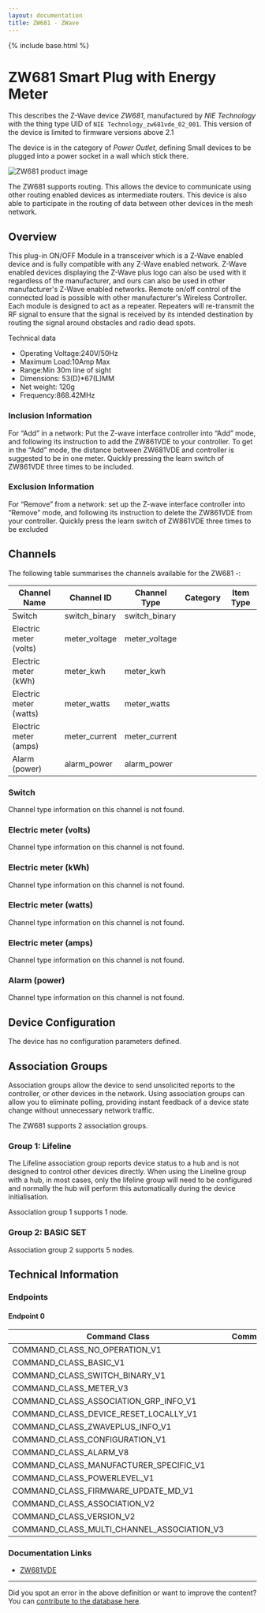 ```yaml
---
layout: documentation
title: ZW681 - ZWave
---
```


{% include base.html %}

# ZW681 Smart Plug with Energy Meter
This describes the Z-Wave device *ZW681*, manufactured by *NIE Technology* with the thing type UID of ```NIE Technology_zw681vde_02_001```.
This version of the device is limited to firmware versions above 2.1

The device is in the category of *Power Outlet*, defining Small devices to be plugged into a power socket in a wall which stick there.

![ZW681 product image](https://opensmarthouse.org/assets/zwave/attachments/1140/ZW681vde.jpg)


The ZW681 supports routing. This allows the device to communicate using other routing enabled devices as intermediate routers.  This device is also able to participate in the routing of data between other devices in the mesh network.

## Overview

This plug-in ON/OFF Module in a transceiver which is a Z-Wave enabled device and is fully compatible with any Z-Wave enabled network. Z-Wave enabled devices displaying the Z-Wave plus logo can also be used with it regardless of the manufacturer, and ours can also be used in other manufacturer's Z-Wave enabled networks. Remote on/off control of the connected load is possible with other manufacturer's Wireless Controller. Each module is designed to act as a repeater. Repeaters will re-transmit the RF signal to ensure that the signal is received by its intended destination by routing the signal around obstacles and radio dead spots.

Technical data

  * Operating Voltage:240V/50Hz
  * Maximum Load:10Amp Max
  * Range:Min 30m line of sight
  * Dimensions: 53(D)*67(L)MM
  * Net weight: 120g
  * Frequency:868.42MHz

### Inclusion Information

For “Add” in a network: Put the Z-wave interface controller into “Add” mode, and following its instruction to add the ZW861VDE to your controller. To get in the “Add” mode, the distance between ZW681VDE and controller is suggested to be in one meter. Quickly pressing the learn switch of ZW861VDE three times to be included.

### Exclusion Information

For “Remove” from a network: set up the Z-wave interface controller into “Remove” mode, and following its instruction to delete the ZW861VDE from your controller. Quickly press the learn switch of ZW861VDE three times to be excluded

## Channels

The following table summarises the channels available for the ZW681 -:

| Channel Name | Channel ID | Channel Type | Category | Item Type |
|--------------|------------|--------------|----------|-----------|
| Switch | switch_binary | switch_binary |  |  | 
| Electric meter (volts) | meter_voltage | meter_voltage |  |  | 
| Electric meter (kWh) | meter_kwh | meter_kwh |  |  | 
| Electric meter (watts) | meter_watts | meter_watts |  |  | 
| Electric meter (amps) | meter_current | meter_current |  |  | 
| Alarm (power) | alarm_power | alarm_power |  |  | 

### Switch
Channel type information on this channel is not found.

### Electric meter (volts)
Channel type information on this channel is not found.

### Electric meter (kWh)
Channel type information on this channel is not found.

### Electric meter (watts)
Channel type information on this channel is not found.

### Electric meter (amps)
Channel type information on this channel is not found.

### Alarm (power)
Channel type information on this channel is not found.



## Device Configuration

The device has no configuration parameters defined.

## Association Groups

Association groups allow the device to send unsolicited reports to the controller, or other devices in the network. Using association groups can allow you to eliminate polling, providing instant feedback of a device state change without unnecessary network traffic.

The ZW681 supports 2 association groups.

### Group 1: Lifeline

The Lifeline association group reports device status to a hub and is not designed to control other devices directly. When using the Lineline group with a hub, in most cases, only the lifeline group will need to be configured and normally the hub will perform this automatically during the device initialisation.

Association group 1 supports 1 node.

### Group 2: BASIC SET


Association group 2 supports 5 nodes.

## Technical Information

### Endpoints

#### Endpoint 0

| Command Class | Comment |
|---------------|---------|
| COMMAND_CLASS_NO_OPERATION_V1| |
| COMMAND_CLASS_BASIC_V1| |
| COMMAND_CLASS_SWITCH_BINARY_V1| |
| COMMAND_CLASS_METER_V3| |
| COMMAND_CLASS_ASSOCIATION_GRP_INFO_V1| |
| COMMAND_CLASS_DEVICE_RESET_LOCALLY_V1| |
| COMMAND_CLASS_ZWAVEPLUS_INFO_V1| |
| COMMAND_CLASS_CONFIGURATION_V1| |
| COMMAND_CLASS_ALARM_V8| |
| COMMAND_CLASS_MANUFACTURER_SPECIFIC_V1| |
| COMMAND_CLASS_POWERLEVEL_V1| |
| COMMAND_CLASS_FIRMWARE_UPDATE_MD_V1| |
| COMMAND_CLASS_ASSOCIATION_V2| |
| COMMAND_CLASS_VERSION_V2| |
| COMMAND_CLASS_MULTI_CHANNEL_ASSOCIATION_V3| |

### Documentation Links

* [ZW681VDE](https://www.opensmarthouse.org/zwavedatabase/1140/ZW681VDE-A5.pdf)

---

Did you spot an error in the above definition or want to improve the content?
You can [contribute to the database here](https://www.opensmarthouse.org/zwavedatabase/1140).
